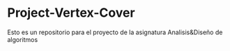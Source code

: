 # Project-Vertex-Cover
Esto es un repositorio para el proyecto de la asignatura Analisis&amp;Diseño de algoritmos
